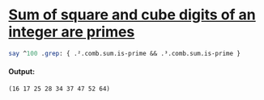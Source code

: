 [1]: https://rosettacode.org/wiki/Sum_of_square_and_cube_digits_of_an_integer_are_primes

# [Sum of square and cube digits of an integer are primes][1]

```perl
say ^100 .grep: { .².comb.sum.is-prime && .³.comb.sum.is-prime }
```

#### Output:
```
(16 17 25 28 34 37 47 52 64)
```
